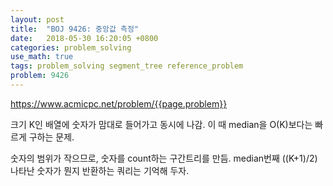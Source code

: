 ```yaml
---
layout: post
title:  "BOJ 9426: 중앙값 측정"
date:   2018-05-30 16:20:05 +0800
categories: problem_solving
use_math: true
tags: problem_solving segment_tree reference_problem
problem: 9426
---
```


<a target="_blank" href="https://www.acmicpc.net/problem/{{page.problem}}">https://www.acmicpc.net/problem/{{page.problem}}</a><br/>
  

크기 K인 배열에 숫자가 맘대로 들어가고 동시에 나감. 이 때 median을 O(K)보다는 빠르게 구하는 문제.
  
숫자의 범위가 작으므로, 숫자를 count하는 구간트리를 만듬. median번째 ((K+1)/2) 나타난 숫자가 뭔지 반환하는 쿼리는 기억해 두자.  

  